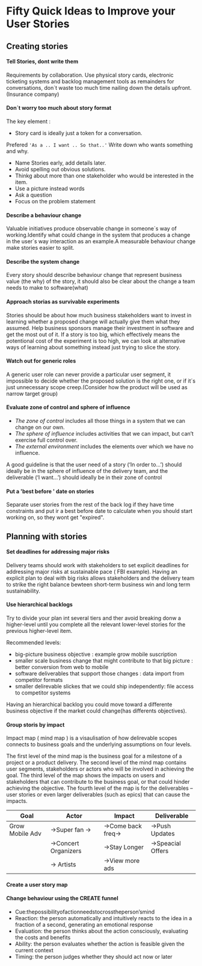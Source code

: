 # Fifty Quick Ideas to Improve your User Stories

## Creating stories

#### Tell Stories, dont write them 
Requirements by collaboration. Use physical story cards, electronic ticketing systems and backlog management tools as remainders for conversations, don´t waste too much time nailing down the details upfront.
(Insurance company)

#### Don´t worry too much about story format
The key element :
- Story card is ideally just a token for a conversation.

Prefered ` 'As a .. I want .. So that..' ` Write down who wants something and why.
 
 - Name Stories early, add details later.
 - Avoid spelling out obvious solutions.
 - Thinkg about more than one stakeholder who would be interested in the item.
 - Use a picture instead words
 - Ask a question
 - Focus on the problem statement
 
#### Describe a behaviour change
Valuable initiatives produce observable change in someone´s way of working.Identify what could change in the system that produces a change in the user´s way interaction as an example.A measurable behaviour change make stories easier to split.

#### Describe the system change
Every story should describe behaviour change that represent business value (the why) of the story, it should also be clear about the change a team needs to make to software(what)
 
#### Approach storias as survivable experiments
Stories should be about how much business stakeholders want to invest in learning whether a proposed change will actually give them what they assumed. Help business sponsors manage their investment in software and get the most out of it. 
If a story is too big, which effectively means the potentional cost of the experiment is too high, we can look at alternative ways of learning about something instead just trying to slice the story.

#### Watch out for generic roles
A generic user role can never provide a particular user segment, it impossible to decide whether the proposed solution is the right one, or if it´s just unnecessary scope creep.(Consider how the product will be used as narrow target group)

#### Evaluate zone of control and sphere of influence
- _The zone of control_ includes all those things in a system that we can change on our own.
- _The sphere of influence_ includes activities that we can impact, but can’t exercise full control over.
- _The external environment_ includes the elements over which we have no influence.

A good guideline is that the user need of a story (‘In order to…’) should ideally be in the sphere of influence of the delivery team, and the deliverable (‘I want…’) should ideally be in their zone of control

#### Put a 'best before ' date on stories
Separate user stories from the rest of the back log if they have time constraints and put ir a best before date to calculate when you should start working on, so they wont get "expired".

## Planning with stories

#### Set deadlines for addressing major risks
Delivery teams should work with stakeholders to set explicit deadlines for addressing major risks at sustainable pace ( FBI example). Having an explicit plan to deal with big risks allows stakeholders and the delivery team to strike the right balance bewteen short-term business win and long term sustainability.

#### Use hierarchical backlogs
Try to divide your plan int several tiers and ther avoid breaking donw a higher-level until you complete all the relevant lower-level stories for the previous higher-level item.

Recommended levels:
 - big-picture business objective : example grow mobile suscription
 - smaller scale business change that might contribute to that big picture : better conversion from web to mobile
 - software deliverables that support those changes : data import from competitor formats
 - smaller delirevable slickes that we could ship independently: file access to competitor systems
 
Having an hierarchical backlog you could move toward a differente business objective if the market could change(has differents objectives).

#### Group storis by impact

Impact map ( mind map ) is a visaulisation of how delirevable scopes connects to business goals and the underlying assumptions on four levels.

The first level of the mind map is the business goal for a milestone of a project or a product delivery. The second level of the mind map contains user segments, stakeholders or actors who will be involved in achieving the goal. The third level of the map shows the impacts on users and stakeholders that can contribute to the business goal, or that could hinder achieving the objective. The fourth level of the map is for the deliverables – user stories or even larger deliverables (such as epics) that can cause the impacts.

| Goal                | Actor                 | Impact             | Deliverable       |
|--------             | --------------------- | ------------------ | ----------------- |
| Grow Mobile Adv  	  | ->Super fan	       -> | ->Come back freq-> | ->Push Updates    |
|                     | ->Concert Organizers  | ->Stay Longer      | ->Speacial Offers | 
|                     | -> Artists            | ->View more ads    |                   | 

#### Create a user story map 

#### Change behaviour using the CREATE funnel
 
 - Cue:thepossibilityofactionneedstocrosstheperson’smind
 - Reaction: the person automatically and intuitively reacts to the idea in a fraction of a second, generating an emotional response
 - Evaluation: the person thinks about the action consciously, evaluating the costs and benefits
 - Ability: the person evaluates whether the action is feasible given the current context
 - Timing: the person judges whether they should act now or later

 